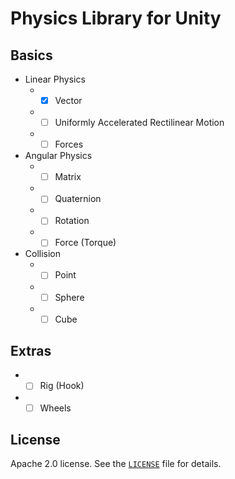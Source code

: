 # Physics Library for Unity

## Basics
- Linear Physics
   - - [x] Vector
   - - [ ] Uniformly Accelerated Rectilinear Motion
   - - [ ] Forces

- Angular Physics
   - - [ ] Matrix
   - - [ ] Quaternion
   - - [ ] Rotation
   - - [ ] Force (Torque)

- Collision
   - - [ ] Point
   - - [ ] Sphere
   - - [ ] Cube

## Extras
   - - [ ] Rig (Hook)
   - - [ ] Wheels

## License
Apache 2.0 license. See the [`LICENSE`](LICENSE) file for details.
